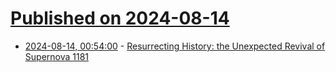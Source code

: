 # [Published on 2024-08-14](index.md)

* [2024-08-14, 00:54:00](https://soylentnews.org/article.pl?sid=24/08/13/0242214&from=rss) - [Resurrecting History: the Unexpected Revival of Supernova 1181](https://soylentnews.org/article.pl?sid=24/08/13/0242214&from=rss)
